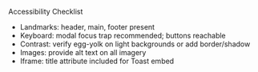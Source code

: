 Accessibility Checklist
- Landmarks: header, main, footer present
- Keyboard: modal focus trap recommended; buttons reachable
- Contrast: verify egg-yolk on light backgrounds or add border/shadow
- Images: provide alt text on all imagery
- Iframe: title attribute included for Toast embed